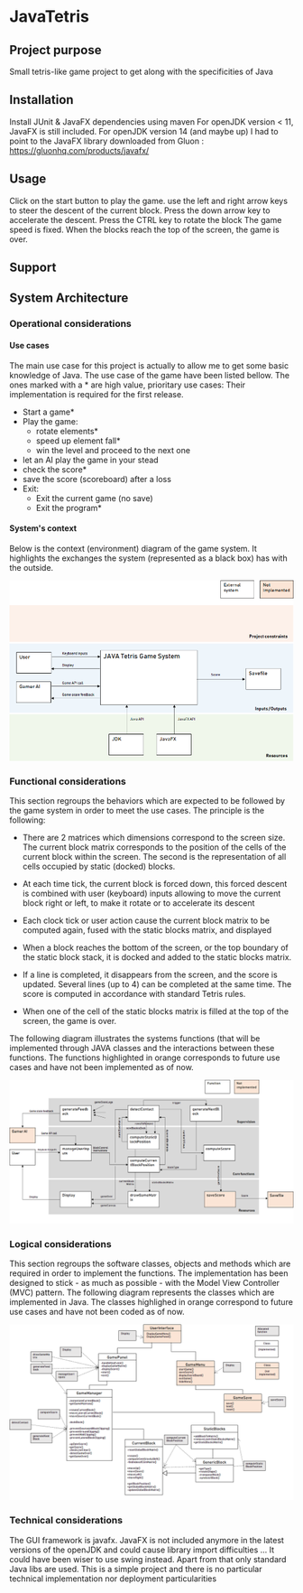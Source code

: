 # JavaTetris

## Project purpose
Small tetris-like game project to get along with the specificities of Java

## Installation
Install JUnit & JavaFX dependencies using maven
For openJDK version < 11, JavaFX is still included.
For openJDK version 14 (and maybe up) I had to point to the JavaFX library downloaded from 
Gluon : https://gluonhq.com/products/javafx/

## Usage
Click on the start button to play the game. use the left and right arrow keys to steer the descent of the
current block. 
Press the down arrow key to accelerate the descent.
Press the CTRL key to rotate the block
The game speed is fixed.
When the blocks reach the top of the screen, the game is over.

## Support

## System Architecture

### Operational considerations

#### Use cases
The main use case for this project is actually to allow me to get some basic 
knowledge of Java.
The use case of the game have been listed bellow. The ones marked with a * are high 
value, prioritary use cases: Their implementation is required for the first release.
- Start a game*
- Play the game:
    - rotate elements*
    - speed up element fall*
    - win the level and proceed to the next one
- let an AI play the game in your stead    
- check the score*
- save the score (scoreboard) after a loss
- Exit:
    - Exit the current game (no save)
    - Exit the program*

#### System's context
Below is the context (environment) diagram of the game system. It highlights the
exchanges the system (represented as a black box) has with the outside.

![logo](Illustrations/Context.png)


### Functional considerations
This section regroups the behaviors which are expected to be followed by the 
game system in order to meet the use cases.
The principle is the following: 

- There are 2 matrices which dimensions correspond to the screen size. The current block matrix
corresponds to the position of the cells of the current block within the screen. The second is the
representation of all cells occupied by static (docked) blocks.

- At each time tick, the current block is forced down, this forced descent
is combined with user (keyboard) inputs allowing to move the current block
 right or left, to make it rotate or to accelerate its descent
 
- Each clock tick or user action cause the current block matrix to be computed again, fused 
 with the static blocks matrix, and displayed

- When a block reaches the bottom of the screen, or the top boundary of the static block
stack, it is docked and added to the static blocks matrix. 

- If a line is completed, it disappears from the screen, and the score is updated. 
Several lines (up to 4) can be completed at the same time.
The score is computed in accordance with standard Tetris rules.

- When one of the cell of the static blocks matrix is filled at the top of the screen, 
the game is over.
 
The following diagram illustrates the systems functions (that will be implemented 
through JAVA classes and the interactions between these functions. The functions highlighted
in orange corresponds to future use cases and have not been implemented as of now.

![logo](Illustrations/FuncInteractions.png)

### Logical considerations
This section regroups the software classes, objects and methods which are required in order
to implement the functions. The implementation has been designed to stick - as much as possible - with the Model View 
Controller (MVC) pattern.
The following diagram represents the classes which are implemented in Java. The classes highlighed in orange
correspond to future use cases and have not been coded as of now.


![logo](Illustrations/ClassDIagram.png)

### Technical considerations
The GUI framework is javafx. JavaFX is not included anymore in
the latest versions of the openJDK and could cause library import difficulties ... 
It could have been wiser to use swing instead.
Apart from that only standard Java libs are used.
This is a simple project and there is no particular technical implementation nor deployment particularities
